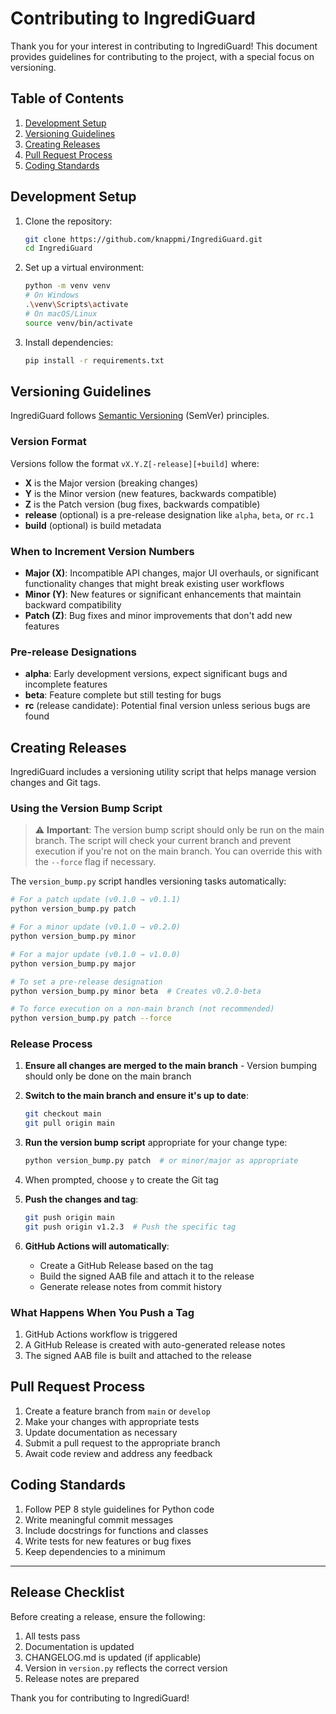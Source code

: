 # Contributing to IngrediGuard

Thank you for your interest in contributing to IngrediGuard! This document provides guidelines for contributing to the project, with a special focus on versioning.

## Table of Contents

1. [Development Setup](#development-setup)
2. [Versioning Guidelines](#versioning-guidelines)
3. [Creating Releases](#creating-releases)
4. [Pull Request Process](#pull-request-process)
5. [Coding Standards](#coding-standards)

## Development Setup

1. Clone the repository:

   ```bash
   git clone https://github.com/knappmi/IngrediGuard.git
   cd IngrediGuard
   ```

2. Set up a virtual environment:

   ```bash
   python -m venv venv
   # On Windows
   .\venv\Scripts\activate
   # On macOS/Linux
   source venv/bin/activate
   ```

3. Install dependencies:

   ```bash
   pip install -r requirements.txt
   ```

## Versioning Guidelines

IngrediGuard follows [Semantic Versioning](https://semver.org/) (SemVer) principles.

### Version Format

Versions follow the format `vX.Y.Z[-release][+build]` where:

- **X** is the Major version (breaking changes)
- **Y** is the Minor version (new features, backwards compatible)
- **Z** is the Patch version (bug fixes, backwards compatible)
- **release** (optional) is a pre-release designation like `alpha`, `beta`, or `rc.1`
- **build** (optional) is build metadata

### When to Increment Version Numbers

- **Major (X)**: Incompatible API changes, major UI overhauls, or significant functionality changes that might break existing user workflows
- **Minor (Y)**: New features or significant enhancements that maintain backward compatibility
- **Patch (Z)**: Bug fixes and minor improvements that don't add new features

### Pre-release Designations

- **alpha**: Early development versions, expect significant bugs and incomplete features
- **beta**: Feature complete but still testing for bugs
- **rc** (release candidate): Potential final version unless serious bugs are found

## Creating Releases

IngrediGuard includes a versioning utility script that helps manage version changes and Git tags.

### Using the Version Bump Script

> ⚠️ **Important**: The version bump script should only be run on the main branch. The script will check your current branch and prevent execution if you're not on the main branch. You can override this with the `--force` flag if necessary.

The `version_bump.py` script handles versioning tasks automatically:

```bash
# For a patch update (v0.1.0 → v0.1.1)
python version_bump.py patch

# For a minor update (v0.1.0 → v0.2.0)
python version_bump.py minor

# For a major update (v0.1.0 → v1.0.0)
python version_bump.py major

# To set a pre-release designation
python version_bump.py minor beta  # Creates v0.2.0-beta

# To force execution on a non-main branch (not recommended)
python version_bump.py patch --force
```

### Release Process

1. **Ensure all changes are merged to the main branch** - Version bumping should only be done on the main branch

2. **Switch to the main branch and ensure it's up to date**:

   ```bash
   git checkout main
   git pull origin main
   ```

3. **Run the version bump script** appropriate for your change type:

   ```bash
   python version_bump.py patch  # or minor/major as appropriate
   ```

4. When prompted, choose `y` to create the Git tag

5. **Push the changes and tag**:

   ```bash
   git push origin main
   git push origin v1.2.3  # Push the specific tag
   ```

6. **GitHub Actions will automatically**:
   - Create a GitHub Release based on the tag
   - Build the signed AAB file and attach it to the release
   - Generate release notes from commit history

### What Happens When You Push a Tag

1. GitHub Actions workflow is triggered
2. A GitHub Release is created with auto-generated release notes
3. The signed AAB file is built and attached to the release

## Pull Request Process

1. Create a feature branch from `main` or `develop`
2. Make your changes with appropriate tests
3. Update documentation as necessary
4. Submit a pull request to the appropriate branch
5. Await code review and address any feedback

## Coding Standards

1. Follow PEP 8 style guidelines for Python code
2. Write meaningful commit messages
3. Include docstrings for functions and classes
4. Write tests for new features or bug fixes
5. Keep dependencies to a minimum

---

## Release Checklist

Before creating a release, ensure the following:

1. All tests pass
2. Documentation is updated
3. CHANGELOG.md is updated (if applicable)
4. Version in `version.py` reflects the correct version
5. Release notes are prepared

Thank you for contributing to IngrediGuard!
